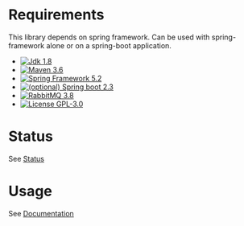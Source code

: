# Requirements

This library depends on spring framework.
Can be used with spring-framework alone or on a spring-boot application.

* [![Jdk 1.8](https://img.shields.io/badge/Jdk-1.8-informational?logo=java)](https://openjdk.java.net/projects/jdk8/ "Jdk 1.8")
* [![Maven 3.6](https://img.shields.io/badge/Maven-3.6-informational?logo=apache-maven)](https://maven.apache.org/ref/3.6.3/ "Maven 3.6")
* [![Spring Framework 5.2](https://img.shields.io/badge/Spring%20Framework-5.2-informational?logo=spring)](https://docs.spring.io/spring-framework/docs/5.2.x/spring-framework-reference/ "Spring Framework 5.2")
* [![(optional) Spring boot 2.3](https://img.shields.io/badge/%28optional%29%20Spring%20Boot-2.3-informational?logo=spring)](https://docs.spring.io/spring-boot/docs/2.3.x/reference/html/ "(optional) Spring Boot 2.3")
* [![RabbitMQ 3.8](https://img.shields.io/badge/RabbitMQ-v3.8-informational?logo=rabbitmq)](https://github.com/rabbitmq/rabbitmq-server/releases/tag/v3.8.4 "RabbitMQ v3.8")
* [![License GPL-3.0](https://img.shields.io/github/license/albirar/albirar-communications)](https://www.gnu.org/licenses/gpl-3.0-standalone.html "License GPL-3.0")

# Status

See [Status](https://albirar.github.io/albirar-communications/status.html "Status")

# Usage

See [Documentation](https://albirar.github.io/albirar-communications "Documentation")


